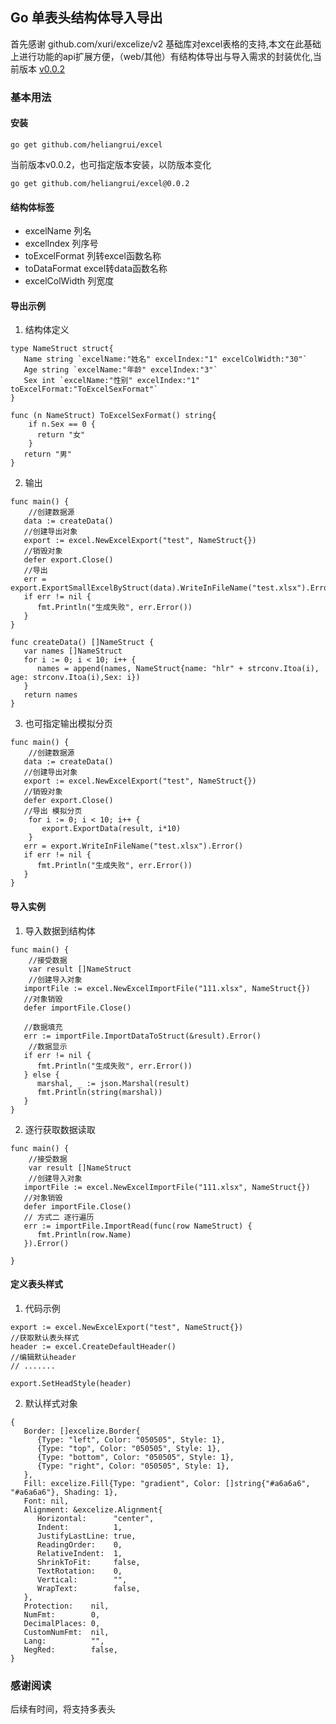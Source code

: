 ## Go 单表头结构体导入导出
首先感谢 github.com/xuri/excelize/v2 基础库对excel表格的支持,本文在此基础上进行功能的api扩展方便，（web/其他）有结构体导出与导入需求的封装优化,当前版本 [v0.0.2](https://github.com/heliangrui/excel/releases/tag/v0.0.2)
### 基本用法
#### 安装
````
go get github.com/heliangrui/excel
````
当前版本v0.0.2，也可指定版本安装，以防版本变化
````
go get github.com/heliangrui/excel@0.0.2
````
#### 结构体标签

- excelName 列名
- excelIndex 列序号
- toExcelFormat 列转excel函数名称
- toDataFormat excel转data函数名称
- excelColWidth 列宽度

#### 导出示例
1. 结构体定义
```
type NameStruct struct{
   Name string `excelName:"姓名" excelIndex:"1" excelColWidth:"30"`
   Age string `excelName:"年龄" excelIndex:"3"`
   Sex int `excelName:"性别" excelIndex:"1" toExcelFormat:"ToExcelSexFormat"`
}

func (n NameStruct) ToExcelSexFormat() string{
    if n.Sex == 0 {
      return "女"
    }
   return "男"
}
```
2. 输出
````
func main() {
    //创建数据源
   data := createData()
   //创建导出对象
   export := excel.NewExcelExport("test", NameStruct{})
   //销毁对象
   defer export.Close()
   //导出
   err = export.ExportSmallExcelByStruct(data).WriteInFileName("test.xlsx").Error()
   if err != nil {
      fmt.Println("生成失败", err.Error())
   }
}

func createData() []NameStruct {
   var names []NameStruct
   for i := 0; i < 10; i++ {
      names = append(names, NameStruct{name: "hlr" + strconv.Itoa(i), age: strconv.Itoa(i),Sex: i})
   }
   return names
}

````
3. 也可指定输出模拟分页
````
func main() {
    //创建数据源
   data := createData()
   //创建导出对象
   export := excel.NewExcelExport("test", NameStruct{})
   //销毁对象
   defer export.Close()
   //导出 模拟分页
    for i := 0; i < 10; i++ {
       export.ExportData(result, i*10)
    }
   err = export.WriteInFileName("test.xlsx").Error()
   if err != nil {
      fmt.Println("生成失败", err.Error())
   }
}
````
#### 导入实例
1. 导入数据到结构体
````
func main() {
    //接受数据
    var result []NameStruct
    //创建导入对象
   importFile := excel.NewExcelImportFile("111.xlsx", NameStruct{})
   //对象销毁
   defer importFile.Close()
   
   //数据填充 
   err := importFile.ImportDataToStruct(&result).Error()
    //数据显示
   if err != nil {
      fmt.Println("生成失败", err.Error())
   } else {
      marshal, _ := json.Marshal(result)
      fmt.Println(string(marshal))
   }
}
````
2. 逐行获取数据读取
```
func main() {
    //接受数据
    var result []NameStruct
    //创建导入对象
   importFile := excel.NewExcelImportFile("111.xlsx", NameStruct{})
   //对象销毁
   defer importFile.Close()
   // 方式二 逐行遍历
   err := importFile.ImportRead(func(row NameStruct) {
      fmt.Println(row.Name)
   }).Error()

}
```
#### 定义表头样式
1. 代码示例
```
export := excel.NewExcelExport("test", NameStruct{})
//获取默认表头样式
header := excel.CreateDefaultHeader()
//编辑默认header
// .......

export.SetHeadStyle(header)

```
2. 默认样式对象
```
{
   Border: []excelize.Border{
      {Type: "left", Color: "050505", Style: 1},
      {Type: "top", Color: "050505", Style: 1},
      {Type: "bottom", Color: "050505", Style: 1},
      {Type: "right", Color: "050505", Style: 1},
   },
   Fill: excelize.Fill{Type: "gradient", Color: []string{"#a6a6a6", "#a6a6a6"}, Shading: 1},
   Font: nil,
   Alignment: &excelize.Alignment{
      Horizontal:      "center",
      Indent:          1,
      JustifyLastLine: true,
      ReadingOrder:    0,
      RelativeIndent:  1,
      ShrinkToFit:     false,
      TextRotation:    0,
      Vertical:        "",
      WrapText:        false,
   },
   Protection:    nil,
   NumFmt:        0,
   DecimalPlaces: 0,
   CustomNumFmt:  nil,
   Lang:          "",
   NegRed:        false,
}
```
### 感谢阅读
后续有时间，将支持多表头